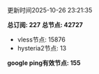 更新时间2025-10-26 23:21:35

**总订阅: 227**
**总节点: 42727**
- vless节点: 15876
- hysteria2节点: 13

**google ping有效节点: 155**
